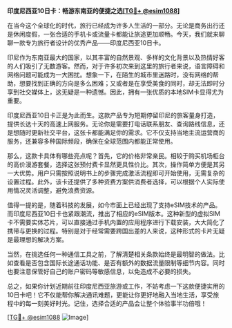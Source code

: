 **印度尼西亚10日卡：畅游东南亚的便捷之选[[TG💪+ @esim1088](https://t.me/s/esim1088)]**

在当今这个全球化的时代，旅行已经成为许多人生活的一部分。无论是商务出行还是休闲度假，一张合适的手机卡或流量卡都能让旅途更加顺畅。今天，我们就来聊聊一款专为旅行者设计的优秀产品——印度尼西亚10日卡。

印尼作为东南亚最大的国家，以其丰富的自然景观、多样的文化背景以及热情好客的人们吸引了无数游客。然而，对于许多初次来到这里的旅行者来说，语言障碍和网络问题可能成为一大困扰。想象一下，在陌生的城市里迷路时，没有网络的帮助，想要找到正确的方向是多么困难；又或者是在享受美食的同时，却无法即时分享到社交媒体上，这无疑是一种遗憾。因此，拥有一张优质的本地SIM卡显得尤为重要。

印度尼西亚10日卡正是为此而生。这款产品专为短期停留印尼的旅客量身打造，提供长达十天的高速上网服务。无论你是需要打电话联系朋友、查询路线信息，还是想随时更新社交平台，这张卡都能满足你的需求。它不仅支持当地主流运营商的服务，还兼容多种国际频段，确保在全球范围内都能正常使用。

那么，这款卡具体有哪些亮点呢？首先，它的价格非常亲民。相较于购买机场柜台的高价漫游套餐，选择这张预付费卡显然更具性价比。其次，操作简单方便是其另一大优势。用户只需按照说明书上的步骤完成激活流程即可开始使用，无需复杂的设置过程。此外，该卡还提供了多种资费方案供消费者选择，可以根据个人实际使用情况灵活调整，避免浪费资源。

值得一提的是，随着科技的发展，如今市面上已经出现了支持eSIM技术的产品。而印度尼西亚10日卡也紧跟潮流，推出了相应的eSIM版本。这种新型的虚拟SIM卡不需要实体芯片，可以直接通过手机内置的应用程序进行下载安装，大大简化了携带与更换的过程。特别是对于经常需要跨国出差的人来说，这种形式的卡片无疑是最理想的解决方案。

当然，在挑选任何一种通信工具之前，了解清楚相关条款始终是最明智的做法。比如查看是否包含国际长途通话功能、是否有额外的数据流量限制等细节内容。同时也要注意保管好自己的账户密码等敏感信息，以免造成不必要的损失。

总之，如果你计划近期前往印度尼西亚旅游或工作，不妨考虑一下这款便捷实用的10日卡吧！它不仅能帮你解决通讯难题，更能让你更好地融入当地生活，享受旅程中的每一刻美好时光。记住，选择合适的产品会让整个体验事半功倍哦！

[[TG💪+ @esim1088](https://t.me/s/esim1088) ![Image](https://i.postimg.cc/4NQfJmqS/Snipaste-2025-05-13-00-14-12.png)]